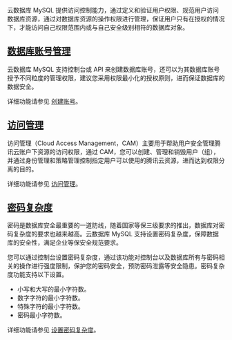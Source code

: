 云数据库 MySQL 提供访问控制能力，通过定义和验证用户权限、规范用户访问数据库资源，通过对数据库资源的操作权限进行管理，保证用户只有在授权的情况下，才能访问自己权限范围内或与自己安全级别相符的数据库对象。

## [数据库账号管理](id:SJKZHGL)
云数据库 MySQL 支持控制台或 API 来创建数据库账号，还可以为其数据库账号授予不同粒度的管理权限，建议您采用权限最小化的授权原则，进而保证数据库的数据安全。

详细功能请参见 [创建账号](https://cloud.tencent.com/document/product/236/35794)。

## [访问管理](id:FWGL)
访问管理（Cloud Access Management，CAM）主要用于帮助用户安全管理腾讯云账户下资源的访问权限，通过 CAM，您可以创建、管理和销毁用户（组），并通过身份管理和策略管理控制指定用户可以使用的腾讯云资源，进而达到权限分离的目的。

详细功能请参见 [访问管理](https://cloud.tencent.com/document/product/598/10583)。

## [密码复杂度](id:MMFZD)
密码是数据库安全最重要的一道防线，随着国家等保三级要求的推出，数据库对密码复杂度的要求也越来越高。云数据库 MySQL 支持设置密码复杂度，保障数据库的安全性，满足企业等保安全规范要求。

您可以通过控制台设置密码复杂度，通过该功能对控制台以及数据库所有与密码相关的操作进行强度限制，保护您的密码安全，预防密码泄露等安全隐患。密码复杂度功能支持以下设置。
- 小写和大写的最小字符数。
- 数字字符的最小字符数。
- 特殊字符的最小字符数。
- 密码最小字符数。

详细功能请参见 [设置密码复杂度](https://cloud.tencent.com/document/product/236/77620)。
